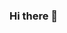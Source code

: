 ### Hi there 👋

<!--
**Sydorov536st/Sydorov536st** is a ✨ _special_ ✨ repository because its `README.md` (this file) appears on your GitHub profile.

---------------------------|
- Хочу работать с техникой.|
---------------------------|
- Увлекаюсь футболом.      |
---------------------------|
- Вот линк на телеграмм:   |
 https://t.me/Andrey_grust |
---------------------------|
